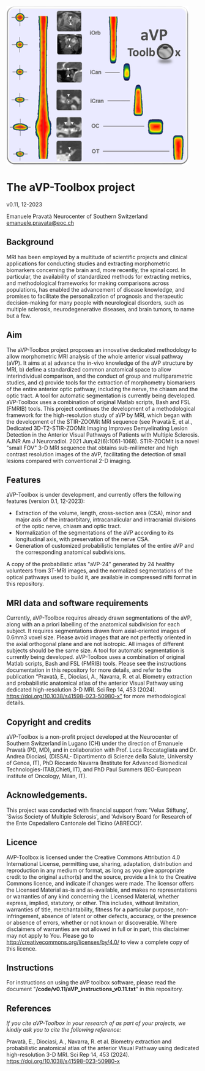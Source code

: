 ![Logo](aVP_Toolbox-logo.png)

# The aVP-Toolbox project

v0.11, 12-2023

Emanuele Pravatà
Neurocenter of Southern Switzerland
emanuele.pravata@eoc.ch



## Background
MRI has been employed by a multitude of scientific projects and clinical applications for conducting studies and extracting morphometric biomarkers concerning the brain and, more recently, the spinal cord. In particular, the availability of standardized methods for extracting metrics, and methodological frameworks for making comparisons across populations, has enabled the advancement of disease knowledge, and promises to facilitate the personalization of prognosis and therapeutic decision-making for many people with neurological disorders, such as multiple sclerosis, neurodegenerative diseases, and brain tumors, to name but a few.

## Aim
The aVP-Toolbox project proposes an innovative dedicated methodology to allow morphometric MRI analysis of the whole anterior visual pathway (aVP). It aims at  a) advance the in-vivo knowledge of the aVP structure by MRI, b) define a standardized common anatomical space to allow interindividual comparison, and the conduct of group and multiparametric studies, and c) provide tools for the extraction of morphometry biomarkers of the entire anterior optic pathway, including the nerve, the chiasm and the optic tract. A tool for automatic segmentation is currently being developed. aVP-Toolbox uses a combination of original Matlab scripts, Bash and FSL (FMRIB) tools.
This project continues the development of a methodological framework for the high-resolution study of aVP by MRI, which began with the development of the STIR-ZOOMit MRI sequence (see Pravatà E, et al., Dedicated 3D-T2-STIR-ZOOMit Imaging Improves Demyelinating Lesion Detection in the Anterior Visual Pathways of Patients with Multiple Sclerosis. AJNR Am J Neuroradiol. 2021 Jun;42(6):1061-1068). STIR-ZOOMit is a novel "small FOV" 3-D MRI sequence that obtains sub-millimeter and high contrast resolution images of the aVP, facilitating the detection of small lesions compared with conventional 2-D imaging.

 
## Features
aVP-Toolbox is under development, and currently offers the following features (version 0.1, 12-2023):
- Extraction of the volume, length, cross-section area (CSA), minor and major axis of the intraorbitary, intracanalicular and intracranial divisions of the optic nerve, chiasm and optic tract.
- Normalization of the segmentations of the aVP according to its longitudinal axis, with preservation of the nerve CSA.
- Generation of customized probabilistic templates of the entire aVP and the corresponding anatomical subdivisions.

A copy of the probabilistic atlas "aVP-24" generated by 24 healthy volunteers from 3T-MRI images, and the normalized segmentations of the optical pathways used to build it, are available in compressed nifti format in this repository.


## MRI data and software requirements
Currently, aVP-Toolbox requires already drawn segmentations of the aVP, along with an a priori labelling of the anatomical subdivision for each subject. It requires segmentations drawn from axial-oriented images of 0.6mm3 voxel size. Please avoid images that are not perfectly oriented in the axial orthogonal plane and are not isotropic. All images of different subjects should be the same size. 
A tool for automatic segmentation is currently being developed. aVP-Toolbox uses a combination of original Matlab scripts, Bash and FSL (FMRIB) tools.
Please see the instructions documentation in this repository for more details, and refer to the publication “Pravatà, E., Diociasi, A., Navarra, R. et al. Biometry extraction and probabilistic anatomical atlas of the anterior Visual Pathway using dedicated high-resolution 3-D MRI. Sci Rep 14, 453 (2024). https://doi.org/10.1038/s41598-023-50980-x” for more methodological details.


## Copyright and credits
aVP-Toolbox is a non-profit project developed at the Neurocenter of Southern Switzerland in Lugano (CH) under the direction of Emanuele Pravatà (PD, MD), and in collaboration with Prof. Luca Roccatagliata and Dr. Andrea Diociasi, (DISSAL- Dipartimento di Scienze della Salute, University of Genoa, IT), PhD Riccardo Navarra (Institute for Advanced Biomedical Technologies-ITAB,Chieti, IT), and PhD Paul Summers (IEO-European institute of Oncology, Milan, IT). 


## Acknowledgements.
This project was conducted with financial support from: 'Velux Stiftung', 'Swiss Society of Multiple Sclerosis', and 'Advisory Board for Research of the Ente Ospedaliero Cantonale del Ticino (ABREOC)'.


## Licence
AVP-Toolbox is licensed under the Creative Commons Attribution 4.0 International License, permitting use, sharing, adaptation, distribution and reproduction in any medium or format, as long as you give appropriate credit to the original author(s) and the source, provide a link to the Creative Commons licence, and indicate if changes were made. The licensor offers the Licensed Material as-is and as-available, and makes no representations or warranties of any kind concerning the Licensed Material, whether express, implied, statutory, or other. This includes, without limitation, warranties of title, merchantability, fitness for a particular purpose, non-infringement, absence of latent or other defects, accuracy, or the presence or absence of errors, whether or not known or discoverable. Where disclaimers of warranties are not allowed in full or in part, this disclaimer may not apply to You. Please go to http://creativecommons.org/licenses/by/4.0/ to view a complete copy of this licence. 

## Instructions
For instructions on using the aVP toolbox software, please read the document "**/code/v0.11/aVP_instructions_v0.11.txt**" in this repository.

## References
*If you cite aVP-Toolbox in your research of as part of your projects, we kindly ask you to cite the following reference:*

Pravatà, E., Diociasi, A., Navarra, R. et al. Biometry extraction and probabilistic anatomical atlas of the anterior Visual Pathway using dedicated high-resolution 3-D MRI. Sci Rep 14, 453 (2024). https://doi.org/10.1038/s41598-023-50980-x
